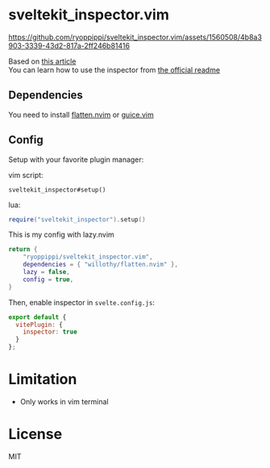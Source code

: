 # sveltekit_inspector.vim


https://github.com/ryoppippi/sveltekit_inspector.vim/assets/1560508/4b8a3903-3339-43d2-817a-2ff246b81416



Based on [this article](https://theosteiner.de/open-neovim-from-your-browser-integrating-nvim-with-sveltes-inspector)  
You can learn how to use the inspector from [the official readme](https://github.com/sveltejs/vite-plugin-svelte/blob/main/docs/config.md#inspector)

## Dependencies
You need to install [flatten.nvim](https://github.com/willothy/flatten.nvim) or [guice.vim](https://github.com/lambdalisue/guise.vim/tree/main)

## Config

Setup with your favorite plugin manager:

vim script:
```vim
sveltekit_inspector#setup()
```

lua:
```lua
require("sveltekit_inspector").setup()
```

This is my config with lazy.nvim
```lua
return {
	"ryoppippi/sveltekit_inspector.vim",
	dependencies = { "willothy/flatten.nvim" },
	lazy = false,
	config = true,
}
```

Then, enable inspector in `svelte.config.js`:

```js
export default {
  vitePlugin: {
    inspector: true
  }
};
```

# Limitation
- Only works in vim terminal

# License
MIT
